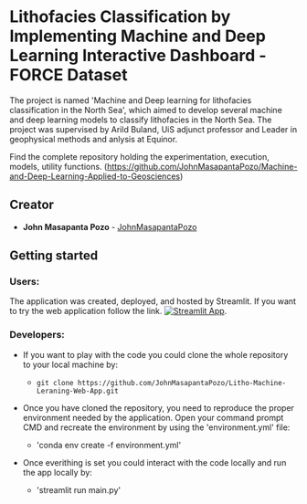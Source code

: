 # Lithofacies Classification by Implementing Machine and Deep Learning Interactive Dashboard - FORCE Dataset

The project is named 'Machine and Deep learning for lithofacies classification in the North Sea', which aimed to develop several machine and deep learning models to classify lithofacies in the North Sea. The project was supervised by Arild Buland, UiS adjunct professor and Leader in geophysical methods and anlysis at Equinor. 

Find the complete repository holding the experimentation, execution, models, utility functions. (https://github.com/JohnMasapantaPozo/Machine-and-Deep-Learning-Applied-to-Geosciences)


## Creator

* **John Masapanta Pozo** - [JohnMasapantaPozo](https://github.com/JohnMasapantaPozo)


## Getting started

### Users:

The application was created, deployed, and hosted by Streamlit.
If you want to try the web application follow the link. [![Streamlit App](https://static.streamlit.io/badges/streamlit_badge_black_white.svg)](https://share.streamlit.io/johnmasapantapozo/litho-machine-leraning-web-app/root/main.py).

### Developers:

* If you want to play with the code you could clone the whole repository to your local machine by:

    * `git clone https://github.com/JohnMasapantaPozo/Litho-Machine-Leraning-Web-App.git`
 
* Once you have cloned the repository, you need to reproduce the proper environment needed by the application. Open your command prompt CMD and recreate the environment by using the 'environment.yml' file:

    * 'conda env create -f environment.yml'

* Once everithing is set you could interact with the code locally and run the app locally by:
    * 'streamlit run main.py'
